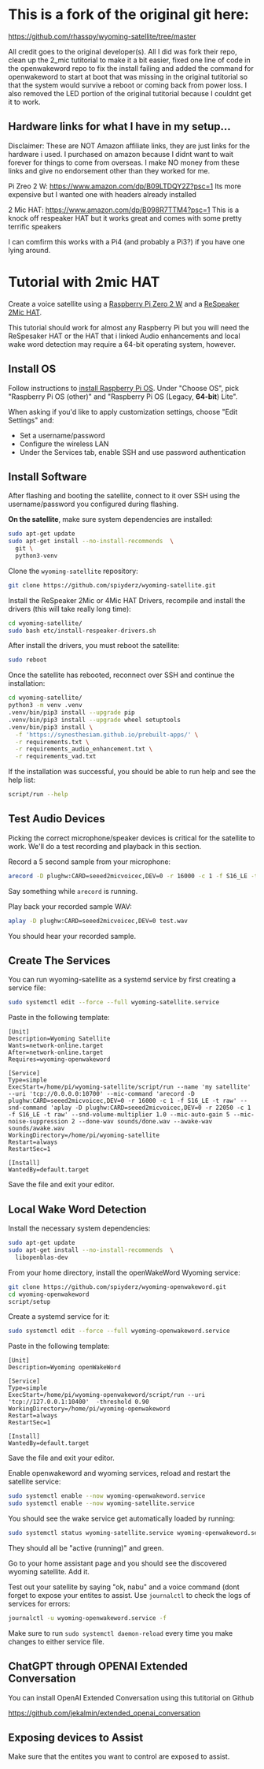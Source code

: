 # This is a fork of the original git here: 

https://github.com/rhasspy/wyoming-satellite/tree/master

All credit goes to the original developer(s). All I did was fork their repo, clean up the 2_mic tutitorial to make it a bit easier, fixed one line of code in the openwakeword repo to fix the install failing and added the command for openwakeword to start at boot that was missing in the original tutitorial so that the system would survive a reboot or coming back from power loss. I also removed the LED portion of the original tutitorial because I couldnt get it to work. 

## Hardware links for what I have in my setup...

Disclaimer: These are NOT Amazon affiliate links, they are just links for the hardware i used. I purchased on amazon because I didnt want to wait forever for things to come from overseas. I make NO money from these links and give no endorsement other than they worked for me.

Pi Zreo 2 W: https://www.amazon.com/dp/B09LTDQY2Z?psc=1 Its more expensive but I wanted one with headers already installed

2 Mic HAT: https://www.amazon.com/dp/B098R7TTM4?psc=1 This is a knock off respeaker HAT but it works great and comes with some pretty terrific speakers

I can comfirm this works with a Pi4 (and probably a Pi3?) if you have one lying around.

# Tutorial with 2mic HAT

Create a voice satellite using a [Raspberry Pi Zero 2 W](https://www.raspberrypi.com/products/raspberry-pi-zero-2-w/) and a [ReSpeaker 2Mic HAT](https://wiki.keyestudio.com/Ks0314_keyestudio_ReSpeaker_2-Mic_Pi_HAT_V1.0).

This tutorial should work for almost any Raspberry Pi but you will need the ReSpesaker HAT or the HAT that i linked Audio enhancements and local wake word detection may require a 64-bit operating system, however.

## Install OS

Follow instructions to [install Raspberry Pi OS](https://www.raspberrypi.com/software/). Under "Choose OS", pick "Raspberry Pi OS (other)" and "Raspberry Pi OS (Legacy, **64-bit**) Lite".

When asking if you'd like to apply customization settings, choose "Edit Settings" and:

* Set a username/password
* Configure the wireless LAN
* Under the Services tab, enable SSH and use password authentication

## Install Software

After flashing and booting the satellite, connect to it over SSH using the username/password you configured during flashing.

**On the satellite**, make sure system dependencies are installed:

```sh
sudo apt-get update
sudo apt-get install --no-install-recommends  \
  git \
  python3-venv
```

Clone the `wyoming-satellite` repository:

```sh
git clone https://github.com/spiyderz/wyoming-satellite.git
```

Install the ReSpeaker 2Mic or 4Mic HAT Drivers, recompile and install the drivers (this will take really long time):

```sh
cd wyoming-satellite/
sudo bash etc/install-respeaker-drivers.sh
```

After install the drivers, you must reboot the satellite:

```sh
sudo reboot
```

Once the satellite has rebooted, reconnect over SSH and continue the installation:

```sh
cd wyoming-satellite/
python3 -m venv .venv
.venv/bin/pip3 install --upgrade pip
.venv/bin/pip3 install --upgrade wheel setuptools
.venv/bin/pip3 install \
  -f 'https://synesthesiam.github.io/prebuilt-apps/' \
  -r requirements.txt \
  -r requirements_audio_enhancement.txt \
  -r requirements_vad.txt
```

If the installation was successful, you should be able to run help and see the help list:
```sh
script/run --help
```

## Test Audio Devices

Picking the correct microphone/speaker devices is critical for the satellite to work. We'll do a test recording and playback in this section.

Record a 5 second sample from your microphone:

```sh
arecord -D plughw:CARD=seeed2micvoicec,DEV=0 -r 16000 -c 1 -f S16_LE -t wav -d 5 test.wav
```

Say something while `arecord` is running.

Play back your recorded sample WAV:

```sh
aplay -D plughw:CARD=seeed2micvoicec,DEV=0 test.wav
```

You should hear your recorded sample.


## Create The Services

You can run wyoming-satellite as a systemd service by first creating a service file:

``` sh
sudo systemctl edit --force --full wyoming-satellite.service
```

Paste in the following template:

```text
[Unit]
Description=Wyoming Satellite
Wants=network-online.target
After=network-online.target
Requires=wyoming-openwakeword

[Service]
Type=simple
ExecStart=/home/pi/wyoming-satellite/script/run --name 'my satellite' --uri 'tcp://0.0.0.0:10700' --mic-command 'arecord -D plughw:CARD=seeed2micvoicec,DEV=0 -r 16000 -c 1 -f S16_LE -t raw' --snd-command 'aplay -D plughw:CARD=seeed2micvoicec,DEV=0 -r 22050 -c 1 -f S16_LE -t raw' --snd-volume-multiplier 1.0 --mic-auto-gain 5 --mic-noise-suppression 2 --done-wav sounds/done.wav --awake-wav sounds/awake.wav
WorkingDirectory=/home/pi/wyoming-satellite
Restart=always
RestartSec=1

[Install]
WantedBy=default.target
```

Save the file and exit your editor.


## Local Wake Word Detection

Install the necessary system dependencies:

```sh
sudo apt-get update
sudo apt-get install --no-install-recommends  \
  libopenblas-dev
```

From your home directory, install the openWakeWord Wyoming service:

```sh
git clone https://github.com/spiyderz/wyoming-openwakeword.git
cd wyoming-openwakeword
script/setup
```

Create a systemd service for it:

``` sh
sudo systemctl edit --force --full wyoming-openwakeword.service
```

Paste in the following template:

```text
[Unit]
Description=Wyoming openWakeWord

[Service]
Type=simple
ExecStart=/home/pi/wyoming-openwakeword/script/run --uri 'tcp://127.0.0.1:10400'  -threshold 0.90
WorkingDirectory=/home/pi/wyoming-openwakeword
Restart=always
RestartSec=1

[Install]
WantedBy=default.target
```

Save the file and exit your editor.

Enable openwakeword and wyoming services, reload and restart the satellite service:

``` sh
sudo systemctl enable --now wyoming-openwakeword.service
sudo systemctl enable --now wyoming-satellite.service
```

You should see the wake service get automatically loaded by running:

``` sh
sudo systemctl status wyoming-satellite.service wyoming-openwakeword.service
```

They should all be "active (running)" and green.

Go to your home assistant page and you should see the discovered wyoming satellite. Add it.


Test out your satellite by saying "ok, nabu" and a voice command (dont forget to expose your entites to assist. Use `journalctl` to check the logs of services for errors:

``` sh
journalctl -u wyoming-openwakeword.service -f
```

Make sure to run `sudo systemctl daemon-reload` every time you make changes to either service file.


## ChatGPT through OPENAI Extended Conversation

You can install OpenAI Extended Conversation using this tutitorial on Github

https://github.com/jekalmin/extended_openai_conversation


## Exposing devices to Assist

Make sure that the entites you want to control are exposed to assist.

